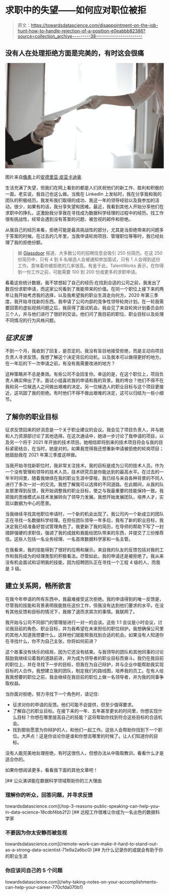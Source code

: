 # 求职中的失望——如何应对职位被拒

> 原文：<https://towardsdatascience.com/disappointment-on-the-job-hunt-how-to-handle-rejection-of-a-position-e0eabbb82386?source=collection_archive---------38----------------------->

## 没有人在处理拒绝方面是完美的，有时这会很痛

![](img/26e6dcecbe1dc612084107c681cc31a0.png)

图片来自[像素](https://www.pexels.com)上的[安德里亚·皮亚卡迪奥](https://www.pexels.com/@olly)

生活充满了失望，但我们在网上看到的都是人们庆祝他们的新工作、胜利和积极的一面。老实说，我自己也这么做。当我在 LinkedIn 上发帖时，我在分享我和我的团队的积极经历。我发布我们取得的成功、我这一年的领导经验以及我参加的活动。很少，如果有的话，我分享失望和困难。最近，我看到其他人开始分享他们在求职中的挣扎，这激励我分享我在寻找成为数据科学经理的过程中的经历。找工作很有挑战性，经常会遇到没有答案的问题、被忽视的邮件和拒绝。

从我自己的经历来看，拒绝可能是最具挑战性的部分，尤其是当拒绝带来的问题多于答案的时候。在过去的几年里，当我申请轮岗项目、管理职位等等时，我已经处理了我的拒绝份额。

> 据 [Glassdoor](https://www.glassdoor.com/employers/blog/50-hr-recruiting-stats-make-think/) 报道，大多数公司的招聘信息会吸引 250 份简历。在这 250 份简历中，只有 4 到 6 名候选人会被通知参加面试，只有 1 人会得到这份工作。意味着你被拒绝的几率很高。有鉴于此，TalentWorks 表示，在你得到一份工作之前，可能需要 100 到 200 份或更多的求职申请。

看着这些统计数据，我不禁想起了自己的经历:在找到合适的公司之前，我发出了数百份求职申请，而这家公司看到了我能带来的价值。在同一个职位上接下来的两年让我开始考虑我的选择，以及我希望我的职业生涯走向何方。2020 年第三季度，我开始寻找新的东西。我申请了公司内部的竞争性领导轮岗计划。在一轮我需要回答的虚拟视频问题之后，我获得了面试机会。我会见了来自轮岗计划委员会的三个人，并与他们进行了很好的交谈。他们问了我目前的职位、职业目标以及处理不同情况的行为风格问题。

## ***征求反馈***

不到一个月，我收到了回复，是否定的。我没有盲目地接受拒绝，而是主动向项目负责人寻求反馈。我想了解这个决定背后的动机，以及我本可以做得更好的地方。在一年后的下一次申请之前，有没有我需要改进的地方？

这种策略并不总是奏效。有些公司不会回复你。幸运的是，在这个职位上，项目负责人确实伸出了手。面试小组喜欢我的申请和我的背景。我的垮台？他们不得不在我和另一位候选人之间做出艰难的决定。另一位候选人的职业目标与这个项目更接近，这巩固了我的拒绝。有时他们不得不做出艰难的决定，这可以归结为一些小细节。

## 了解你的职业目标

征求反馈回来的好消息是一个关于职业建议的会议。我会见了项目负责人，并与她和人力资源部讨论了其他选择。在这次通话中，她进一步讨论了我申请的项目，以及另一个将于 2021 年开放的技术项目。她相信即将到来的技术项目将会与我的目标紧密结合，在当时，她是对的。如果我觉得我还想重新申请被拒绝的轮岗项目；她鼓励我在 2021 年第三季度这样做。

当我开始寻找新职位时，我非常关注技术。我的目标是成为公司的技术人员。作为一个没有管理和领导的技术人员，技术研究员是你能达到的最高水平。在过去的一年半时间里，随着我继续在我的职业生涯中穿梭，我已经与来自各种背景的不同人进行了多次一对一的交流。我想了解我可以选择的不同道路。在此期间，从我的队友那里得到反馈，我开始调整我的职业目标，使之与我最重要的技能保持一致。我把我的思维模式从技术发展转向了领导力发展。我想开始发展团队，培养人才，实现以数据为中心的愿景。

当我继续寻找其他职位申请时，一个新的机会出现了。我公司内一个新成立的团队正在寻找一名数据科学经理。在担任团队领导一年多后，我有了新的职业目标，我决定我已经准备好尝试管理角色了。我更新了我的简历，在导师的帮助下写了一封措辞强硬的求职信，强调了我的成就和我能给团队带来的东西，并提交了三份推荐信。这些人包括一名业务经理、一名首席数据科学家和一名主管。

在我看来，我的技能得到了很好的应用和展示。来自我的队友的反馈包括对我的工作和我将成为的经理类型的积极看法。尽管如此，我的申请还是被拒绝了。我从来没有机会面试和证明我的技能，因为招聘团队正在寻找一个工程 4 级的人，而我是 3 级。

## 建立关系网，畅所欲言

在我今年申请的所有东西中，我最难接受这次拒绝。我的申请得到的唯一反馈是，尽管我的技能和背景表明我能胜任这份工作，但我没有达到他们要求的水平。在没有其他反馈和目标的情况下，我做了退而求其次的事情。我联网了。

我开始与公司不同部门的管理层进行一对一的会谈。这些 1:1 会议是小时会议，讨论我目前的角色、职业目标，并为我希望在未来担任的职位辩护。我想确保公司里的其他人知道我想要什么，这样他们就能帮我找到合适的机会。如果没有人知道你在寻找什么，你不为自己主张，你将如何前进？

这个故事没有快乐的结局，因为它还没有结束。与我领导的团队和其他同事的讨论鼓励我继续沿着我的道路前进，并为成为领导者的职业目标而奋斗。我仍在我目前的职位上，并在寻找下一步的目标，但我在为自己辩护，并与企业中能帮助我实现目标的人合作。我想建立我的团队，制定我们的路线图，培养我的员工。在有人给我我想要的职位之前，我会继续在我目前的职位上做一名领导者，并为我的同事争取权益。

当你面对拒绝，努力寻找下一个角色时，请记住:

*   征求对你的申请的反馈。他们可能不会提供，但至少值得要求。
*   了解自己的职业目标。在接下来的一年、五年甚至更长的时间里，你想实现什么目标？你想在哪里提高自己的技能？这将帮助你找到符合这些目标的合适机会。
*   找到那些愿意为你辩护的人，和他们一起工作。这些人会帮助你找到下一个职位。大声点！这是你谈论你是谁和你想去哪里的时候了。让人们知道你的目标。

没有人能完美地处理拒绝，有时这很伤人，但想办法从中吸取教训，看看什么才是适合你的。

如果你想阅读更多，看看我下面的其他文章吧！

[](/top-3-reasons-public-speaking-can-help-you-in-data-science-18cdbf4bb2f2) [## 公众演讲能在数据科学领域帮助你的三大理由

### 理解你的听众，回答问题，并寻求反馈

towardsdatascience.com](/top-3-reasons-public-speaking-can-help-you-in-data-science-18cdbf4bb2f2) [](/remote-work-can-make-it-hard-to-stand-out-as-a-strong-data-scientist-71e9a2a6bc0) [## 远程工作很难让你成为一名出色的数据科学家

### 不要因为你太安静而被忽视

towardsdatascience.com](/remote-work-can-make-it-hard-to-stand-out-as-a-strong-data-scientist-71e9a2a6bc0) [](/why-taking-notes-on-your-accomplishments-can-help-your-career-770cfda070b1) [## 为什么记录你的成就会有助于你的职业生涯

### 你应该问自己的 5 个问题

towardsdatascience.com](/why-taking-notes-on-your-accomplishments-can-help-your-career-770cfda070b1)